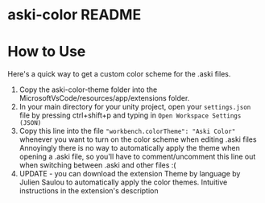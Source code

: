 # aski-color README

# How to Use
Here's a quick way to get a custom color scheme for the .aski files. 

1. Copy the aski-color-theme folder into the MicrosoftVsCode/resources/app/extensions folder. 
2. In your main directory for your unity project, open your `settings.json` file by pressing ctrl+shift+p and typing in `Open Workspace Settings (JSON)`
3. Copy this line into the file `"workbench.colorTheme": "Aski Color"` whenever you want to turn on the color scheme when editing .aski files
    Annoyingly there is no way to automatically apply the theme when opening a .aski file, so you'll have to comment/uncomment this line out when switching between .aski and other files :(
4. UPDATE - you can download the extension Theme by language by Julien Saulou to automatically apply the color themes. Intuitive instructions in the extension's description
